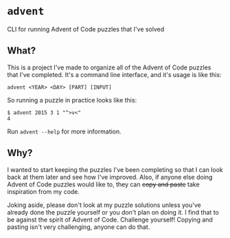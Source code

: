 # `advent`

CLI for running Advent of Code puzzles that I've solved

## What?

This is a project I've made to organize all of the Advent of Code puzzles that I've completed. It's a command line interface, and it's usage is like this:

```
advent <YEAR> <DAY> [PART] [INPUT]
```

So running a puzzle in practice looks like this:

```shell
$ advent 2015 3 1 "^>v<"
4
```

Run `advent --help` for more information.

## Why?

I wanted to start keeping the puzzles I've been completing so that I can look back at them later and see how I've improved. Also, if anyone else doing Advent of Code puzzles would like to, they can ~~copy and paste~~ take inspiration from my code.

Joking aside, please don't look at my puzzle solutions unless you've already done the puzzle yourself or you don't plan on doing it. I find that to be against the spirit of Advent of Code. Challenge yourself! Copying and pasting isn't very challenging, anyone can do that.
